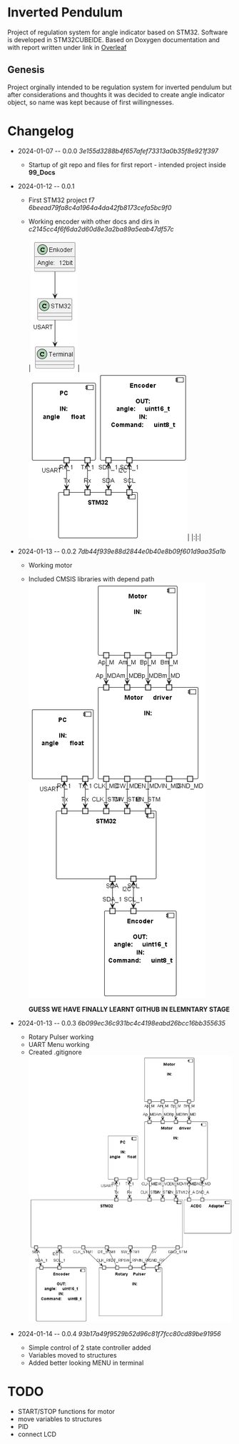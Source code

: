 # Inverted Pendulum

Project of regulation system for angle indicator based on STM32. Software is developed in STM32CUBEIDE. Based on Doxygen documentation and with report written under link in [Overleaf](https://www.overleaf.com/read/czjpmjzbdcst#1883af)

## Genesis

Project orginally intended to be regulation system for inverted pendulum but after considerations and thoughts it was decided to create angle indicator object, so name was kept because of first willingnesses.

# Changelog

- 2024-01-07 -- 0.0.0 *3e155d3288b4f657afef73313a0b35f8e921f397*
  - Startup of git repo and files for first report - intended project inside **99_Docs**
- 2024-01-12 -- 0.0.1

  - First STM32 project f7 *6beead79fa8c4a1964a4da42fb8173cefa5bc9f0*
  - Working encoder with other docs and dirs in *c2145cc4f6f6da2d60d8e3a2ba89a5eab47df57c* 
  
    |![alt](out/99_Docs/10_UML/graph1/graph1.png)|![alt](out/99_Docs/10_UML/graph2/graph2.png)|
    |:|:|
    

- 2024-01-13 -- 0.0.2 *7db44f939e88d2844e0b40e8b09f601d9aa35a1b*

  - Working motor
  - Included CMSIS libraries with depend path
    ![alt](out/99_Docs/10_UML/graph3/graph3.png)

    **GUESS WE HAVE FINALLY LEARNT GITHUB IN ELEMNTARY STAGE**

- 2024-01-13 -- 0.0.3 *6b099ec36c931bc4c4198eabd26bcc16bb355635*

  - Rotary Pulser working
  - UART Menu working
  - Created .gitignore
  ![alt](out/99_Docs/10_UML/graph4/graph4.png)

- 2024-01-14 -- 0.0.4 *93b17a49f9529b52d96c81f7fcc80cd89be91956*

  - Simple control of 2 state controller added
  - Variables moved to structures
  - Added better looking MENU in terminal

# TODO
* START/STOP functions for motor
* move variables to structures
* PID
* connect LCD
